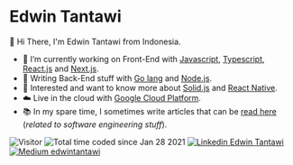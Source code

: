 # Edwin Tantawi

👋 Hi There, I'm Edwin Tantawi from Indonesia.

- 🧭 I’m currently working on Front-End with [Javascript](https://developer.mozilla.org/en-US/docs/Web/JavaScript), [Typescript](https://www.typescriptlang.org/), [React.js](https://react.dev/) and [Next.js](https://nextjs.org/).
- 💾 Writing Back-End stuff with [Go lang](https://go.dev/) and [Node.js](https://nodejs.org/).
- 👀 Interested and want to know more about [Solid.js](https://www.solidjs.com/) and [React Native](https://reactnative.dev/).
- ☁️ Live in the cloud with [Google Cloud Platform](https://cloud.google.com/).
- 📚 In my spare time, I sometimes write articles that can be [read here](https://edwintantawi.medium.com/) (_related to software engineering stuff_).

![Visitor](https://visitor-badge.laobi.icu/badge?page_id=edwintantawi.edwintantawi)
![Total time coded since Jan 28 2021](https://wakatime.com/badge/user/94d9fff1-f207-4701-b0ed-f22f7808151f.svg)
[![Linkedin Edwin Tantawi](https://img.shields.io/badge/Linkedin-Edwin%20Tantawi-blue?logo=LinkedIn&logoColor=white)](https://www.linkedin.com/in/edwintantawi/)
[![Medium edwintantawi](https://img.shields.io/badge/Medium-edwintantawi-blue?logo=Medium&logoColor=white)](https://edwintantawi.medium.com/)
